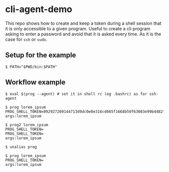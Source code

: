 # cli-agent-demo

This repo shows how to create and keep a token during a shell session that it is
only accessible to a given program. Useful to create a cli program asking to
enter a password and avoid that it is asked every time. As it is the case for
`ssh` or `sudo`.

## Setup for the example

```shell
$ PATH="$PWD/bin:$PATH"
```

## Workflow example

```shell
$ eval $(prog --agent) # set it in shell rc (eg .bashrc) as for ssh-agent

$ prog lorem_ipsum
PROG_SHELL_TOKEN=092927209144713d9dc0e0e316cd665f1668b59f63003e99b4482f92c7bd1a83
args:lorem_ipsum

$ prog2 lorem_ipsum
PROG_SHELL_TOKEN=
PROG_SHELL_TOKEN=
args:lorem_ipsum

$ unalias prog

$ prog lorem_ipsum
PROG_SHELL_TOKEN=
args:lorem_ipsum
```
